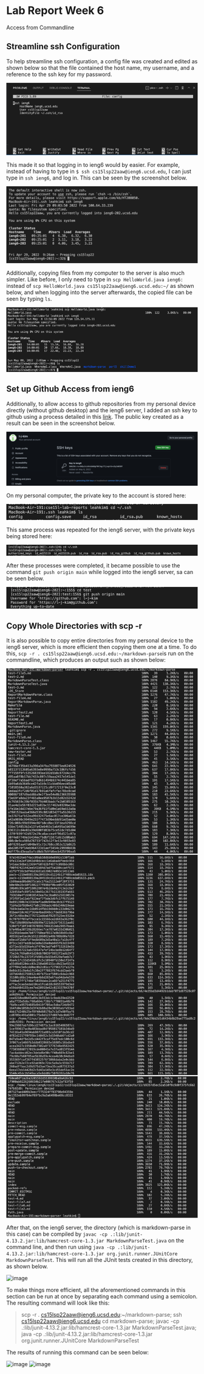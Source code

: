 Lab Report Week 6
====
Access from Commandline


Streamline ssh Configuration
---
To help streamline ssh configuration, a config file was created and edited as shown below so that the file contained the host name, my username, and a reference to the ssh key for my password. 

![image](lab-report-3/config-file.png)

This made it so that logging in to ieng6 would by easier. For example, instead of having to type in `$ ssh cs15lsp22aaw@ieng6.ucsd.edu`, I can just type in `ssh ieng6`, and log in. This can be seen by the screenshot below.

![image](lab-report-3/new-login.png)

Additionally, copying files from my computer to the server is also much simpler. Like before, I only need to type in `scp HelloWorld.java ieng6:` instead of `scp HelloWorld.java cs15lsp22aaw@ieng6.ucsd.edu:~/` as shown below, and when logging into the server afterwards, the copied file can be seen by typing `ls`.

![image](lab-report-3/scp-config.png)

Set up Github Access from ieng6
---
Additionally, to allow access to github repositories from my personal device directly (without github desktop) and the ieng6 server, I added an ssh key to github using a process detailed in this [link](https://docs.github.com/en/authentication/connecting-to-github-with-ssh/adding-a-new-ssh-key-to-your-github-account). The public key created as a result can be seen in the screenshot below. 

![image](lab-report-3/1st-public-key.png)

On my personal computer, the private key to the account is stored here:

![image](lab-report-3/private-key-personal.png)

This same process was repeated for the ieng6 server, with the private keys being stored here:

![image](lab-report-3/private-key-server.png)

After these processes were completed, it became possible to use the command `git push origin main` while logged into the ieng6 server, sa can be seen below.

![image](lab-report-3/push-from-server.png)


Copy Whole Directories with scp -r
---
It is also possible to copy entire directories from my personal device to the ieng6 server, which is more efficient then copying them one at a time. To do this, `scp -r . cs15lsp22aaw@ieng6.ucsd.edu:~/markdown-parse`is run on the commandline, which produces an output such as shown below:

![image](lab-report-3/scp-1.png)
![image](lab-report-3/scp-2.png)
![image](lab-report-3/scp-3.png)

After that, on the ieng6 server, the directory (which is markdown-parse in this case) can be compiled by `javac -cp .:lib/junit-4.13.2.jar:lib/hamcrest-core-1.3.jar MarkdownParseTest.java` on the command line, and then run using `java -cp .:lib/junit-4.13.2.jar:lib/hamcrest-core-1.3.jar org.junit.runner.JUnitCore MarkdownParseTest`. This will run all the JUnit tests created in this directory, as shown below.

![image](compile-run.png)

To make things more efficient, all the aforementioned commands in this section can be run at once by separating each command using a semicolon. The resulting command will look like this:
> scp -r . cs15lsp22aaw@ieng6.ucsd.edu:~/markdown-parse; ssh cs15lsp22aaw@ieng6.ucsd.edu cd markdown-parse; javac -cp .:lib/junit-4.13.2.jar:lib/hamcrest-core-1.3.jar MarkdownParseTest.java; java -cp .:lib/junit-4.13.2.jar:lib/hamcrest-core-1.3.jar org.junit.runner.JUnitCore MarkdownParseTest

The results of running this command can be seen below:

![image](all-1.png) 
![image](all-2.png)

